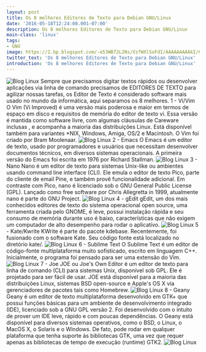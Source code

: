 ```yaml
---
layout: post
title: Os 8 melhores Editores de Texto para Debian GNU/Linux
date: '2016-05-18T12:24:00.001-07:00'
description: Os 8 melhores Editores de Texto para Debian GNU/Linux
main-class: 'linux'
tags:
- GNU
image: https://2.bp.blogspot.com/-e53WB72L2Ns/VzfWXlSoFdI/AAAAAAAAAkI/Cu2CDfQN_hEZDqzooi-rR2q_soXeX-f3wCLcB/s72-c/Os%2B8%2BMelhores%2BEditores%2Bde%2BTexto%2Bpara%2BDebian%2BGNU-Linux.jpg
twitter_text: 'Os 8 melhores Editores de Texto para Debian GNU/Linux'
introduction: 'Os 8 melhores Editores de Texto para Debian GNU/Linux'
---
```

![Blog Linux](https://2.bp.blogspot.com/-e53WB72L2Ns/VzfWXlSoFdI/AAAAAAAAAkI/Cu2CDfQN_hEZDqzooi-rR2q_soXeX-f3wCLcB/s1600/Os%2B8%2BMelhores%2BEditores%2Bde%2BTexto%2Bpara%2BDebian%2BGNU-Linux.jpg "Blog Linux")
Sempre que precisamos digitar textos rápidos ou desenvolver aplicações via linha de comando precisamos de EDITORES DE TEXTO para agilizar nossas tarefas, os Editor de Texto é considerado software mais usado no mundo da informática, aqui separamos os 8 melhores.
1 - Vi/Vim
O Vim (Vi Improved) é uma versão mais poderosa e maior em termos de espaço em disco e requisitos de memória do editor de texto vi. Essa versão é mantida como software livre, com algumas cláusulas de Careware inclusas , e acompanha a maioria das distribuições Linux. Está disponível também para variantes *NIX, Windows, Amiga, OS/2 e Macintosh. O Vim foi criado por Bram Moolenaar.
![Blog Linux](https://2.bp.blogspot.com/-lrP2NVAA8r0/VzfYjjSKGPI/AAAAAAAAAkw/gxHId8G8zqoi1Vb_fYNYE4HcCtfZAVvWQCLcB/s640/vi.png "Blog Linux")
2 - Emacs
O Emacs é um editor de texto, usado por programadores e usuários que necessitam desenvolver documentos técnicos, em diversos sistemas operacionais. A primeira versão do Emacs foi escrita em 1976 por Richard Stallman.
![Blog Linux](https://2.bp.blogspot.com/-fmMhp4Vjmy0/VzfYjKSRxOI/AAAAAAAAAkk/6tL9WMVKIAs7vhBefubQyGBdPcSIO9rEACLcB/s640/emacs.png "Blog Linux")
3 - Nano
Nano é um editor de texto para sistemas Unix-like ou ambientes usando command line interface (CLI). Ele emula o editor de texto Pico, parte do cliente de email Pine, e também provê funcionalidade adicional. Em contraste com Pico, nano é licenciado sob o GNU General Public License (GPL). Lançado como free software por Chris Allegretta in 1999, atualmente nano é parte do GNU Project.
![Blog Linux](https://3.bp.blogspot.com/-mwJaGr43ors/VzfYjqzT3DI/AAAAAAAAAks/NxyvP0LFOQ0Tu2M6tsrqjf3NVvAg0pXmgCLcB/s640/nano.png "Blog Linux")
4 - gEdit
gEdit, um dos mais conhecidos editores de texto do sistema operacional open source, uma ferramenta criada pelo GNOME, é leve, possui instalação rápida e seu consumo de memória durante uso é baixo, características que não exigem um computador de alto desempenho para rodar o aplicativo.
![Blog Linux](https://3.bp.blogspot.com/-Lhr3sXDsrfU/VzfYjRhsIYI/AAAAAAAAAko/CUQwfqSRYWcH35W-Zq9Qy3ExIlQtBN7RwCLcB/s640/gedit.png "Blog Linux")
5 - Kate/Kwrite
KWrite é parte do pacote kdebase. Recentemente, foi fusionado com o software Kate. Seu código fonte está localizado no diretório kate/.
![Blog Linux](https://3.bp.blogspot.com/-AyPPoqNUsR4/VzfYh612EoI/AAAAAAAAAkc/-M-hxkvKttgNROMzOb-mkn001YYJvESvwCLcB/s640/KWrite.png "Blog Linux")
6 - Sublime Text
O Sublime Text é um editor de código-fonte multiplataforma muito sofisticado, escrito em linguagem C++. Inicialmente, o programa foi pensado para ser uma extensão do Vim.
![Blog Linux](https://1.bp.blogspot.com/-IeaGw7SpBkM/VzfYisiVUQI/AAAAAAAAAkg/xgNR6tEsFH8R5B440i1qS-7EYUqD6sB6ACLcB/s640/Sublime-Text-3.png "Blog Linux")
7 - Joe
JOE ou Joe's Own Editor é um editor de texto para linha de comando (CLI) para sistemas Unix, disponível sob GPL. Ele é projetado para ser fácil de usar. JOE está disponível para a maioria das distribuições Linux, sistemas BSD open-source e Apple's OS X via gerenciadores de pacotes tais como Homebrew.
![Blog Linux](https://2.bp.blogspot.com/-XbVnVv5SoSY/VzfYh9YDlQI/AAAAAAAAAkU/_V7Nlc5MB1oMo2XWiyIV_FRBWF7R-gA6wCLcB/s640/Joes_own_editor.png "Blog Linux")
8 - Geany
Geany é um editor de texto multiplataforma desenvolvido em GTK+ que possui funções básicas para um ambiente de desenvolvimento integrado (IDE), licenciado sob a GNU GPL versão 2. Foi desenvolvido com o intuito de prover um IDE leve, rápido e com poucas dependências. O Geany está disponível para diversos sistemas operativos, como o BSD, o Linux, o MacOS X, o Solaris e o Windows. De fato, pode rodar em qualquer plataforma que tenha suporte às bibliotecas GTK, uma vez que requer apenas as bibliotecas de tempo de execução (runtime) GTK2.
![Blog Linux](https://4.bp.blogspot.com/-SB1TxB1vv6A/VzfYiECowkI/AAAAAAAAAkY/Yb1-9zdZXysqhAn5EogncdBuQuletktCgCLcB/s640/Geany.png "Blog Linux")
